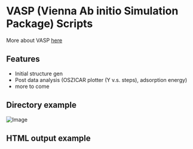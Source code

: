 # VASP (Vienna Ab initio Simulation Package) Scripts
More about VASP [here](https://www.vasp.at/)

## Features
- Initial structure gen
- Post data analysis (OSZICAR plotter (Y v.s. steps), adsorption energy)
- more to come

## Directory example
![Image](https://github.com/EDED2314/VASP-scripts/blob/main/Directory%20Example.png)

## HTML output example

